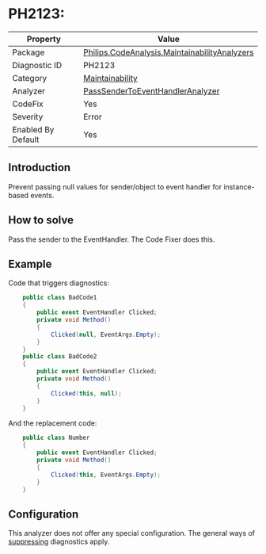 # PH2123: 

| Property | Value  |
|--|--|
| Package | [Philips.CodeAnalysis.MaintainabilityAnalyzers](https://www.nuget.org/packages/Philips.CodeAnalysis.MaintainabilityAnalyzers) |
| Diagnostic ID | PH2123 |
| Category  | [Maintainability](../Maintainability.md) |
| Analyzer | [PassSenderToEventHandlerAnalyzer](https://github.com/philips-software/roslyn-analyzers/blob/main/Philips.CodeAnalysis.MaintainabilityAnalyzers/Maintainability/PassSenderToEventHandlerAnalyzer.cs)
| CodeFix  | Yes |
| Severity | Error |
| Enabled By Default | Yes |

## Introduction

Prevent passing null values for sender/object to event handler for instance-based events.

## How to solve

Pass the sender to the EventHandler. The Code Fixer does this.

## Example

Code that triggers diagnostics:
``` cs
    public class BadCode1 
    {
        public event EventHandler Clicked;
        private void Method() 
        { 
            Clicked(null, EventArgs.Empty);
        }
    }
    public class BadCode2 
    {
        public event EventHandler Clicked;
        private void Method() 
        { 
            Clicked(this, null);
        }
    }
```

And the replacement code:
``` cs
    public class Number 
    {
        public event EventHandler Clicked;
        private void Method() 
        { 
            Clicked(this, EventArgs.Empty);
        }
    }
```

## Configuration

This analyzer does not offer any special configuration. The general ways of [suppressing](https://learn.microsoft.com/en-us/dotnet/fundamentals/code-analysis/suppress-warnings) diagnostics apply.
